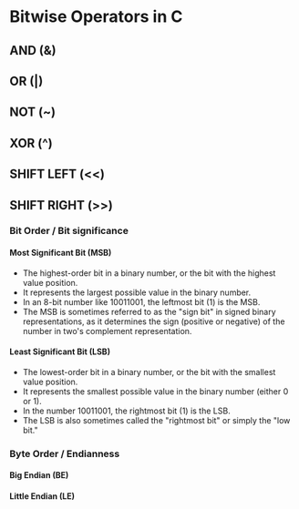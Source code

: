 # Bitwise Operators in C

## AND (&)

## OR (|)

## NOT (~)

## XOR (^)

## SHIFT LEFT (<<)

## SHIFT RIGHT (>>)

### Bit Order / Bit significance
#### Most Significant Bit (MSB)
- The highest-order bit in a binary number, or the bit with the highest value position.
- It represents the largest possible value in the binary number.
- In an 8-bit number like 10011001, the leftmost bit (1) is the MSB.
- The MSB is sometimes referred to as the "sign bit" in signed binary representations, as it determines the sign (positive or negative) of the number in two's complement representation.

#### Least Significant Bit (LSB)
- The lowest-order bit in a binary number, or the bit with the smallest value position.
- It represents the smallest possible value in the binary number (either 0 or 1).
- In the number 10011001, the rightmost bit (1) is the LSB.
- The LSB is also sometimes called the "rightmost bit" or simply the "low bit."

### Byte Order / Endianness
#### Big Endian (BE)
#### Little Endian (LE)

